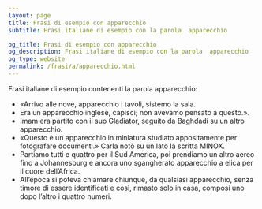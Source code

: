 ```yaml
---
layout: page
title: Frasi di esempio con apparecchio 
subtitle: Frasi italiane di esempio con la parola  apparecchio

og_title: Frasi di esempio con apparecchio 
og_description: Frasi italiane di esempio con la parola  apparecchio
og_type: website
permalink: /frasi/a/apparecchio.html
---
```


Frasi italiane di esempio contenenti la parola apparecchio:


- «Arrivo alle nove, apparecchio i tavoli, sistemo la sala.
- Era un apparecchio inglese, capisci; non avevamo pensato a questo.».
- Imam era partito con il suo Gladiator, seguito da Baghdadi su un altro apparecchio.
- «Questo è un apparecchio in miniatura studiato appositamente per fotografare documenti.» Carla notò su un lato la scritta MINOX.
- Partiamo tutti e quattro per il Sud America, poi prendiamo un altro aereo fino a Johannesburg e ancora uno sgangherato apparecchio a elica per il cuore dell’Africa.
- All’epoca si poteva chiamare chiunque, da qualsiasi apparecchio, senza timore di essere identificati e così, rimasto solo in casa, composi uno dopo l’altro i quattro numeri.
